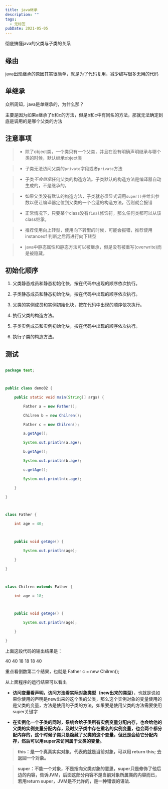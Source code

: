 ```yaml
---
title: java继承
description: ""
tags:
  - 无标签
pubDate: 2021-05-05
---
```



彻底搞懂java的父类与子类的关系



<!-- more -->



## 缘由



java出现继承的原因其实很简单，就是为了代码复用，减少编写很多无用的代码



## 单继承



众所周知，java是单继承的，为什么那？



主要是因为如果a继承了b和c的方法，但是b和c中有同名的方法，那就无法确定到底是调用的是哪个父类的方法



## 注意事项



>- 除了object类，一个类只有一个父类，并且在没有明确声明继承与哪个类的时候，默认继承object类

>- 子类无法访问父类的`private`字段或者`private`方法

>- 子类*不会继承*任何父类的构造方法。子类默认的构造方法是编译器自动生成的，不是继承的。

>- 如果父类没有默认的构造方法，子类就必须显式调用`super()`并给出参数以便让编译器定位到父类的一个合适的构造方法，否则就会报错

>- 正常情况下，只要某个class没有`final`修饰符，那么任何类都可以从该class继承。

>- 推荐使用向上转型，使用向下转型的时候，可能会报错，推荐使用instanceof 判断之后再进行向下转型

>- java中静态属性和静态方法可以被继承，但是没有被重写(overwrite)而是被隐藏。



## 初始化顺序



1. 父类静态成员和静态初始化快，按在代码中出现的顺序依次执行。

2. 子类静态成员和静态初始化块，按在代码中出现的顺序依次执行。



3. 父类的实例成员和实例初始化块，按在代码中出现的顺序依次执行。

4. 执行父类的构造方法。

5. 子类实例成员和实例初始化块，按在代码中出现的顺序依次执行。

6. 执行子类的构造方法。



## 测试



```java

package test;



public class demo02 {

    public static void main(String[] args) {

        Father a = new Father();

        Chilren b = new Chilren();

        Father c = new Chilren();

        a.getAge();

        System.out.println(a.age);

        b.getAge();

        System.out.println(b.age);

        c.getAge();

        System.out.println(c.age);

    }

}



class Father {

    int age = 40;



    public void getAge() {

        System.out.println(age);

    }

}



class Chilren extends Father {

    int age = 18;



    public void getAge() {

        System.out.println(age);

    }

}

```



上面这段代码的输出结果是：



40 40 18 18 18 40



重点看倒数第二个结果，也就是 Father c = new Chilren();



从上面程序的运行结果可以看出



- **访问变量看声明，访问方法看实际对象类型（new出来的类型）**，也就是说如果你使用的声明是new出来的这个类的父类，那么这个实例对象的变量使用的是父类的变量，方法是使用的子类的方法，如果要是使用父类的方法需要使用super关键字

- **在实例化一个子类的同时，系统会给子类所有实例变量分配内存，也会给他的父类的实例变量分配内存，及时父子类中存在重名的实例变量，也会两个都分配内存的，这个时候子类只是隐藏了父类的这个变量，但还是会给它分配内存，然后可以用super来访问属于父类的变量。**



>   **this：是一个真真实实对象，代表的就是当前对象，可以用 return this;  去返回一个对象。**

>

>   **super：不能一个对象，不是指向父类对象的意思，super只是修饰了他后边的内容，告诉JVM，后面这部分内容不是当前对象所属类的内容而已，若用return super，JVM是不允许的，是一种错误的语法.**



  